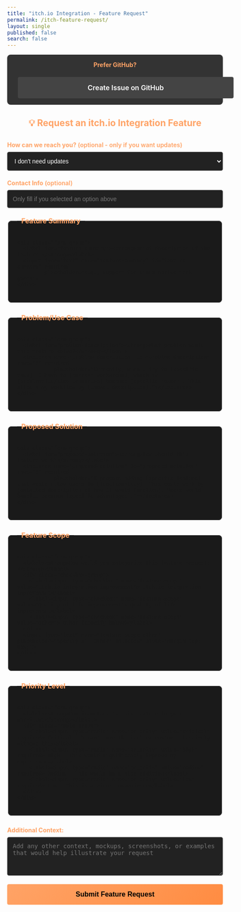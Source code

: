 ```yaml
---
title: "itch.io Integration - Feature Request"
permalink: /itch-feature-request/
layout: single
published: false
search: false
---
```


<div class="github-option">
  <p><strong>Prefer GitHub?</strong> 
  <a href="https://github.com/SDK-Innovation/JunkStoreBugs/issues" class="btn btn--secondary">
    Create Issue on GitHub
  </a></p>
</div>

<form action="https://formspree.io/f/YOUR_FORM_ID" method="POST" class="feature-request-form">
  <h2>💡 Request an itch.io Integration Feature</h2>
  
  <!-- Contact Information -->
  <div class="form-group">
    <label for="contact-method"><strong>How can we reach you?</strong> (optional - only if you want updates)</label>
    <select name="contact-method" id="contact-method">
      <option value="">I don't need updates</option>
      <option value="discord">Discord username</option>
      <option value="reddit">Reddit username</option>
      <option value="email">Email address</option>
    </select>
  </div>

  <div class="form-group">
    <label for="contact-info"><strong>Contact Info</strong> (optional)</label>
    <input type="text" name="contact-info" id="contact-info" 
           placeholder="Only fill if you selected an option above">
  </div>

  <!-- Feature Summary -->
  <fieldset class="form-section">
    <legend><strong>Feature Summary</strong></legend>
    
    <div class="form-group">
      <label for="feature-summary"><strong>Brief description of the feature:</strong></label>
      <input type="text" name="feature-summary" id="feature-summary" required
             placeholder="e.g., Support for Linux native itch games">
    </div>
  </fieldset>

  <!-- Problem/Use Case -->
  <fieldset class="form-section">
    <legend><strong>Problem/Use Case</strong></legend>
    
    <div class="form-group">
      <label for="problem-description"><strong>What problem would this feature solve?</strong></label>
      <textarea name="problem-description" id="problem-description" rows="6" required 
                placeholder="Currently, when I try to [specific task], I have to [current workaround] which is [problematic/time-consuming] because [specific reason]. This affects my workflow by [impact description]."></textarea>
    </div>
  </fieldset>

  <!-- Proposed Solution -->
  <fieldset class="form-section">
    <legend><strong>Proposed Solution</strong></legend>
    
    <div class="form-group">
      <label for="proposed-solution"><strong>How should this feature work?</strong></label>
      <textarea name="proposed-solution" id="proposed-solution" rows="6" required 
                placeholder="I propose adding [specific feature] that would allow users to [functionality]. This could work by [detailed description of how it would function]. Users would benefit because [specific advantages]."></textarea>
    </div>
  </fieldset>

  <!-- Feature Scope -->
  <fieldset class="form-section">
    <legend><strong>Feature Scope</strong></legend>
    
    <div class="form-group">
      <label><strong>How would you categorize this feature request:</strong></label>
      <div class="checkbox-group">
        <label><input type="checkbox" name="feature-scope" value="itch.io integration improvement"> itch.io integration improvement</label>
        <label><input type="checkbox" name="feature-scope" value="Quality of life improvement"> Quality of life improvement</label>
        <label><input type="checkbox" name="feature-scope" value="Other"> Other (specify below)</label>
      </div>
      <input type="text" name="feature-scope-other" placeholder="Specify if 'Other' selected" style="margin-top: 8px;">
    </div>
  </fieldset>

  <!-- Priority Level -->
  <fieldset class="form-section">
    <legend><strong>Priority Level</strong></legend>
    
    <div class="form-group">
      <label><strong>How important is this feature to your workflow:</strong></label>
      <div class="radio-group">
        <label><input type="radio" name="priority" value="critical" required> Critical - I can't use the itch extension effectively without this</label>
        <label><input type="radio" name="priority" value="high" required> High - This would significantly improve my experience</label>
        <label><input type="radio" name="priority" value="medium" required> Medium - This would be a nice addition</label>
        <label><input type="radio" name="priority" value="low" required> Low - This is a minor convenience</label>
      </div>
    </div>
  </fieldset>

  <!-- Additional Context -->
  <div class="form-group">
    <label for="additional-context"><strong>Additional Context:</strong></label>
    <textarea name="additional-context" id="additional-context" rows="4" 
              placeholder="Add any other context, mockups, screenshots, or examples that would help illustrate your request"></textarea>
  </div>

  <input type="hidden" name="_subject" value="itch.io Feature Request">
  <input type="hidden" name="_next" value="https://junkstore.xyz/itch-feature-thanks/">
  
  <button type="submit" class="btn btn--primary btn--large">Submit Feature Request</button>
</form>

<style>
.github-option {
  background: #333;
  padding: 15px;
  border-radius: 8px;
  margin-bottom: 30px;
  text-align: center;
}

.github-option p {
  margin: 0;
  color: #ffa366;
}

.btn--secondary {
  background: #444;
  color: #fff;
  padding: 10px 20px;
  text-decoration: none;
  border-radius: 4px;
  margin-left: 10px;
  display: inline-block;
  transition: all 0.3s ease;
}

.btn--secondary:hover {
  background: #555;
  transform: translateY(-1px);
}

.feature-request-form {
  max-width: 700px;
  margin: 0 auto;
}

.form-section {
  border: 1px solid #444;
  border-radius: 8px;
  padding: 20px;
  margin-bottom: 25px;
  background: #1a1a1a;
}

.form-section legend {
  color: #ffa366;
  font-weight: 600;
  font-size: 16px;
  padding: 0 10px;
}

.form-group {
  margin-bottom: 20px;
}

.form-group label {
  display: block;
  margin-bottom: 8px;
  color: #ffa366;
  font-weight: 600;
}

.feature-request-form .checkbox-group label,
.feature-request-form .radio-group label {
  display: flex !important;
  align-items: flex-start !important;
  margin-bottom: 8px;
  font-weight: normal !important;
  color: #fff !important;
  line-height: 1.4;
  width: 100%;
  box-sizing: border-box;
  cursor: pointer;
}

.feature-request-form .checkbox-group input[type="checkbox"],
.feature-request-form .checkbox-group input[type="radio"],
.feature-request-form .radio-group input[type="checkbox"],
.feature-request-form .radio-group input[type="radio"] {
  width: auto !important;
  height: auto !important;
  margin: 0 8px 0 0 !important;
  padding: 0 !important;
  flex-shrink: 0;
  min-width: 16px;
  position: relative;
  vertical-align: baseline !important;
  line-height: 1 !important;
  display: inline-block !important;
  transform: translateY(7px) !important;
}

.form-group input,
.form-group select,
.form-group textarea {
  width: 100%;
  padding: 12px;
  border: 1px solid #444;
  background: #222;
  color: #fff;
  border-radius: 4px;
  font-size: 14px;
}

.form-group input:focus,
.form-group select:focus,
.form-group textarea:focus {
  outline: none;
  border-color: #ffa366;
}

.feature-request-form h2 {
  text-align: center;
  margin-bottom: 30px;
  color: #ffa366;
}

.btn {
  display: block;
  width: 100%;
  padding: 15px;
  margin-top: 20px;
  font-size: 16px;
  font-weight: 600;
  text-align: center;
  text-decoration: none;
  border: none;
  border-radius: 4px;
  cursor: pointer;
  transition: all 0.3s ease;
}

.btn--primary {
  background: linear-gradient(135deg, #ffa366, #ff8c42);
  color: #000;
}

.btn--primary:hover {
  background: linear-gradient(135deg, #ff8c42, #ffa366);
  transform: translateY(-2px);
}
</style>